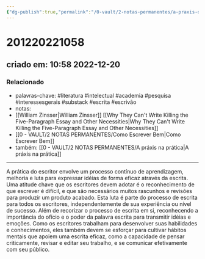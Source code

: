 ```yaml
---
{"dg-publish":true,"permalink":"/0-vault/2-notas-permanentes/a-praxis-do-escritor/","tags":["permanente","literatura","intelectual","academia","pesquisa","interessesgerais","substack","escrita","escrivão"],"dgHomeLink":true,"dgShowLocalGraph":true,"dgShowFileTree":true,"dgEnableSearch":true,"noteIcon":""}
---
```


# 201220221058
## criado em: 10:58 2022-12-20

### Relacionado
- palavras-chave: #literatura #intelectual #academia #pesquisa #interessesgerais #substack #escrita #escrivão 
- notas: 
- [[William Zinsser\|William Zinsser]] [[Why They Can't Write Killing the Five-Paragraph Essay and Other Necessities\|Why They Can't Write Killing the Five-Paragraph Essay and Other Necessities]]
- [[0 - VAULT/2 NOTAS PERMANENTES/Como Escrever Bem\|Como Escrever Bem]]
- também: [[0 - VAULT/2 NOTAS PERMANENTES/A práxis na prática\|A práxis na prática]]
---
A prática do escritor envolve um processo contínuo de aprendizagem, melhoria e luta para expressar idéias de forma eficaz através da escrita. Uma atitude chave que os escritores devem adotar é o reconhecimento de que escrever é difícil, e que são necessários muitos rascunhos e revisões para produzir um produto acabado. Esta luta é parte do processo de escrita para todos os escritores, independentemente de sua experiência ou nível de sucesso. Além de recorizar o processo de escrita em si, reconhecendo a importância do ofício e o poder da palavra escrita para transmitir idéias e emoções. Como os escritores trabalham para desenvolver suas habilidades e conhecimentos, eles também devem se esforçar para cultivar hábitos mentais que apoiem uma escrita eficaz, como a capacidade de pensar criticamente, revisar e editar seu trabalho, e se comunicar efetivamente com seu público.